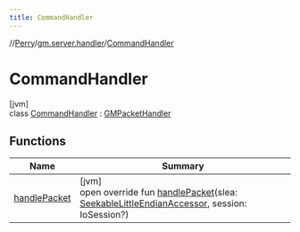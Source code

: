 ```yaml
---
title: CommandHandler
---
```

//[Perry](../../../index.html)/[gm.server.handler](../index.html)/[CommandHandler](index.html)



# CommandHandler



[jvm]\
class [CommandHandler](index.html) : [GMPacketHandler](../../gm/-g-m-packet-handler/index.html)



## Functions


| Name | Summary |
|---|---|
| [handlePacket](handle-packet.html) | [jvm]<br>open override fun [handlePacket](handle-packet.html)(slea: [SeekableLittleEndianAccessor](../../tools.data.input/-seekable-little-endian-accessor/index.html), session: IoSession?) |

